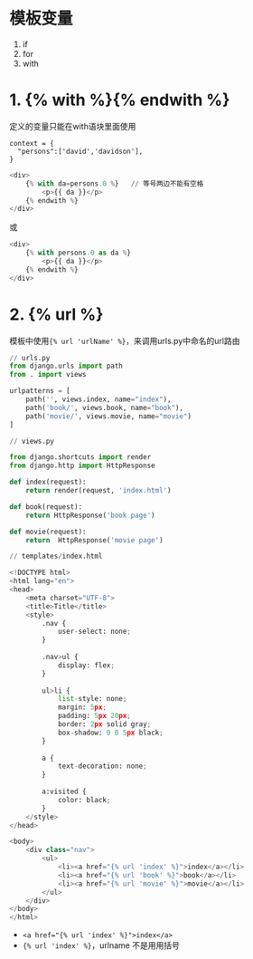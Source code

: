 
# 模板变量
1. if
2. for
3. with





# 1. {% with %}{% endwith %}
定义的变量只能在with语块里面使用

```
context = {
  "persons":['david','davidson'],
}
```
```python
<div>
    {% with da=persons.0 %}   // 等号两边不能有空格
        <p>{{ da }}</p>
    {% endwith %}
</div>
```
或
```python
<div>
    {% with persons.0 as da %}  
        <p>{{ da }}</p>
    {% endwith %}
</div>
```

# 2. {% url %}
模板中使用`{% url 'urlName' %}`，来调用urls.py中命名的url路由


```python
// urls.py
from django.urls import path
from . import views

urlpatterns = [
    path('', views.index, name="index"),
    path('book/', views.book, name="book"),
    path('movie/', views.movie, name="movie")
]
```

```python
// views.py

from django.shortcuts import render
from django.http import HttpResponse

def index(request):
    return render(request, 'index.html')

def book(request):
    return HttpResponse('book page')

def movie(request):
    return  HttpResponse('movie page')
```

```python
// templates/index.html

<!DOCTYPE html>
<html lang="en">
<head>
    <meta charset="UTF-8">
    <title>Title</title>
    <style>
        .nav {
            user-select: none;
        }
        
        .nav>ul {
            display: flex;
        }
        
        ul>li {
            list-style: none;
            margin: 5px;
            padding: 5px 20px;
            border: 2px solid gray;
            box-shadow: 0 0 5px black;
        }
        
        a {
            text-decoration: none;
        }
        
        a:visited {
            color: black;
        }
    </style>
</head>

<body>
    <div class="nav">
        <ul>
            <li><a href="{% url 'index' %}">index</a></li>
            <li><a href="{% url 'book' %}">book</a></li>
            <li><a href="{% url 'movie' %}">movie</a></li>
        </ul>
    </div>
</body>
</html>
```
- `<a href="{% url 'index' %}">index</a>`
- `{% url 'index' %}`，urlname 不是用用括号












